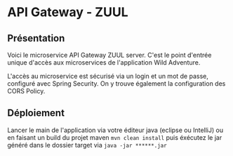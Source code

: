 # API Gateway - ZUUL

## Présentation

Voici le microservice API Gateway ZUUL server. C'est le point d'entrée unique d'accès aux microservices de l'application Wild Adventure.

L'accès au microservice est sécurisé via un login et un mot de passe, configuré avec Spring Security.
On y trouve également la configuration des CORS Policy.

## Déploiement

Lancer le main de l'application via votre éditeur java (eclipse ou IntelliJ) ou en faisant un build du projet maven `mvn clean install` puis éxécutez le jar généré dans le dossier target via `java -jar ******.jar`
